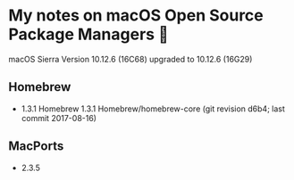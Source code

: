 # My notes on macOS Open Source Package Managers :notebook:

macOS Sierra
Version 10.12.6 (16C68) upgraded to 10.12.6 (16G29)

## Homebrew
- 1.3.1
Homebrew 1.3.1
Homebrew/homebrew-core (git revision d6b4; last commit 2017-08-16)

## MacPorts
- 2.3.5

